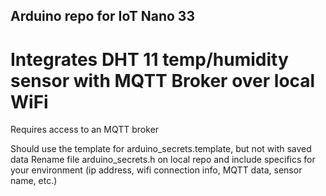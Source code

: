 ## Arduino repo for IoT Nano 33

# Integrates DHT 11 temp/humidity sensor with MQTT Broker over local WiFi

Requires access to an MQTT broker

Should use the template for arduino_secrets.template, but not with saved data
Rename file arduino_secrets.h on local repo and include specifics for your
environment (ip address, wifi connection info, MQTT data, sensor name, etc.)
